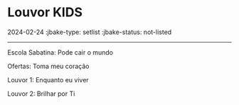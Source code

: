 # Louvor KIDS
2024-02-24
:jbake-type: setlist
:jbake-status: not-listed

----
Escola Sabatina:
    Pode cair o mundo

Ofertas:
    Toma meu coração

Louvor 1:
    Enquanto eu viver

Louvor 2:
    Brilhar por Ti
```
